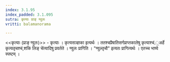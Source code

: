 ```yaml
---
index: 3.1.95
index_padded: 3.1.095
sutra: कृत्याः प्राङ् ण्वुलः
vritti: balamanorama

---
```

<<कृत्याः (प्राङ् ण्वुलः)>> - कृत्याः । कृत्यसञ्ज्ञका इत्यर्थः । ततश्चप्रैषातिसर्गप्राप्तकालेषु कृत्याश्च॑,॒अर्हे कृत्यतृचश्च॑,शकि लिङ् चे॑त्यादिषु प्रवर्तते । ण्वुलः प्रागिति । "ण्वुल्तृचौ" इत्यतः प्रागित्यर्थः । एतच्च भाष्ये स्पष्टम् । 